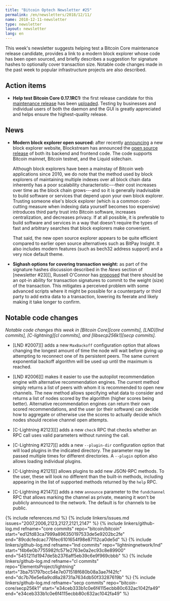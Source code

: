 ```yaml
---
title: "Bitcoin Optech Newsletter #25"
permalink: /en/newsletters/2018/12/11/
name: 2018-12-11-newsletter
type: newsletter
layout: newsletter
lang: en
---
```

This week's newsletter suggests helping test a Bitcoin Core maintenance
release candidate, provides a link to a modern block explorer whose code
has been open sourced, and briefly describes a suggestion for signature
hashes to optionally cover transaction size.  Notable code changes made
in the past week to popular infrastructure projects are also described.

## Action items

- **Help test Bitcoin Core 0.17.1RC1:** the first release candidate for
  this [maintenance release][] has been [uploaded][V0.17.1rc1].  Testing by businesses
  and individual users of both the daemon and the GUI is greatly
  appreciated and helps ensure the highest-quality release.

## News

- **Modern block explorer open sourced:** after recently
  [announcing][explorer announce] a new block explorer website,
  Blockstream has announced the [open source release][explorer code
  announce] of both its backend and frontend code.  The code supports
  Bitcoin mainnet, Bitcoin testnet, and the Liquid sidechain.

    Although block explorers have been a mainstay of Bitcoin web
    applications since 2010, we do note that the method used by block
    explorers of maintaining multiple indexes over all block chain data
    inherently has a poor scalability characteristic---their cost
    increases over time as the block chain grows---and so it is
    generally inadvisable to build software or services that depend upon
    your own block explorer.  Trusting someone else's block explorer
    (which is a common cost-cutting measure when indexing data yourself
    becomes too expensive) introduces third party trust into Bitcoin
    software, increases centralization, and decreases privacy.  If at
    all possible, it is preferable to build software and services in a
    way that doesn't require the types of fast and arbitrary searches
    that block explorers make convenient.

    That said, the new open source explorer appears to be quite
    efficient compared to earlier open source alternatives such as
    BitPay Insight.  It also includes modern features (such as bech32
    address support) and a very nice default theme.

- **Sighash options for covering transaction weight:** as part of the
  signature hashes discussion described in the *News* section of
  [newsletter #23][], Russell O'Connor has [proposed][weight sighash]
  that there should be an opt-in ability for transaction signatures to
  commit to the weight (size) of the transaction.  This mitigates a
  perceived problem with some advanced scripts where it might be
  possible for a counterparty or third party to add extra data to a
  transaction, lowering its feerate and likely making it take longer to
  confirm.

## Notable code changes

*Notable code changes this week in [Bitcoin Core][core commits],
[LND][lnd commits], [C-lightning][cl commits], and [libsecp256k1][secp
commits].*

- [LND #2007][] adds a new `MaxBackoff` configuration option that allows
  changing the longest amount of time the node will wait before
  giving up attempting to reconnect one of its persistent peers.
  The same current exponential backoff algorithm will be used up until
  the maximum is reached.

- [LND #2006][] makes it easier to use the autopilot recommendation
  engine with alternative recommendation engines.  The current method
  simply returns a list of peers with whom it is recommended to open new
  channels.  The new method allows specifying what data to consider and
  returns a list of nodes scored by the algorithm (higher scores being
  better).  Alternative recommendation engines can return their own scored
  recommendations, and the user (or their software) can decide how to
  aggregate or otherwise use the scores to actually decide which nodes
  should receive channel open attempts.

- [C-Lightning #2123][] adds a new `check` RPC that checks whether an
  RPC call uses valid parameters without running the call.

- [C-Lightning #2127][] adds a new `--plugin-dir` configuration option
  that will load plugins in the indicated directory.  The parameter may
  be passed multiple times for different directories.  A `--plugin`
  option also allows loading individual plugins.

- [C-Lightning #2121][] allows plugins to add new JSON-RPC methods.  To
  the user, these will look no different than the built-in methods,
  including appearing in the list of supported methods returned by the
  `help` RPC.

- [C-Lightning #2147][] adds a new `announce` parameter to the
  `fundchannel` RPC that allows marking the channel as private, meaning
  it won't be publicly announced to the network.  The default is for
  channels to be public.

{% include references.md %}
{% include linkers/issues.md issues="2007,2006,2123,2127,2121,2147" %}
{% include linkers/github-log.md
  refname="core commits"
  repo="bitcoin/bitcoin"
  start="ed12fd83ca7999a896350197533de5e9202bc2fe"
  end="89cdcfedcac776fec6101654f98e87112ca0de5d"
%}
{% include linkers/github-log.md
  refname="lnd commits"
  repo="lightningnetwork/lnd"
  start="f4b6e0b7755982fc571e2763e0a2ec93c8e89900"
  end="5451211d1947de5b2376aff5eb39c6e9f969cbbb"
%}
{% include linkers/github-log.md
  refname="cl commits"
  repo="ElementsProject/lightning"
  start="3ba751797bcc54e7e071518f680b08a3ae7f42fc"
  end="dc7b76e5e6a9cd8a28731a7634db50f33287619b"
%}
{% include linkers/github-log.md
  refname="secp commits"
  repo="bitcoin-core/secp256k1"
  start="e34ceb333b1c0e6f4115ecbb80c632ac1042fa49"
  end="e34ceb333b1c0e6f4115ecbb80c632ac1042fa49"
%}

[V0.17.1rc1]: https://bitcoincore.org/bin/bitcoin-core-0.17.1/
[maintenance release]: https://bitcoincore.org/en/lifecycle/#maintenance-releases
[explorer announce]: https://blockstream.com/2018/11/06/explorer-launch/
[explorer code announce]: https://blockstream.com/2018/12/06/esplora-source-announcement/
[weight sighash]: https://lists.linuxfoundation.org/pipermail/bitcoin-dev/2018-December/016534.html
